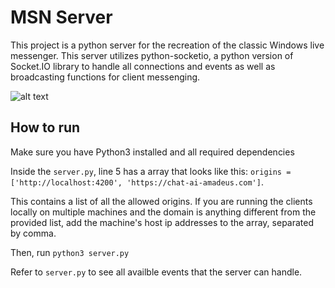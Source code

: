 # MSN Server

This project is a python server for the recreation of the classic Windows live messenger. This server utilizes python-socketio, a python version of Socket.IO library to handle all connections and events as well as broadcasting functions for client messenging.

![alt text](https://cdn.ai-amadeus.com/portfolio/projects/msn.png)

## How to run

Make sure you have Python3 installed and all required dependencies

Inside the ```server.py```, line 5  has a array that looks like this: 
```origins = ['http://localhost:4200', 'https://chat-ai-amadeus.com']```.

This contains a list of all the allowed origins. If you are running the clients locally on multiple machines and the domain is anything different from the provided list, add the machine's host ip addresses to the array, separated by comma.

Then, run
``` python3 server.py ```



Refer to ```server.py``` to see all availble events that the server can handle.


